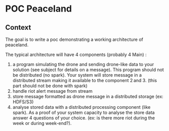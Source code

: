 # POC Peaceland

## Context 
The goal is to write a poc demonstrating a working architecture of peaceland.

The typical architecture will have 4 components (probably 4 Main) :
1) a program simulating the drone and sending drone-like data to your solution (see subject for details on a message). This program should not be distributed (no spark).
Your system will store message in a distributed stream making it available to the component 2 and 3. (this part should not be done with spark)
2) handle riot alert message from stream 
3) store message formatted as drone message in a distributed storage (ex: HDFS/S3)
4) analyse stored data with a distributed processing component (like spark). As a proof of your system capacity to analyse the store data answer 4 questions of your choice. (ex: is there more riot during the week or during week-end?). 
